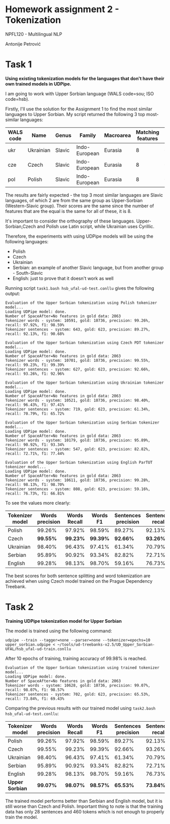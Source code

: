 # Homework assignment 2 - Tokenization

NPFL120 - Multilingual NLP

Antonije Petrović

# Task 1 

**Using existing tokenization models for the languages that don't have their own trained models in UDPipe.**

I am going to work with Upper Sorbian language (WALS code=sou; ISO code=hsb).

Firstly, I'll use the solution for the Assignment 1 to find the most similar languages to Upper Sorbian. My script returned the following 3 top most-similar languages:

| WALS code |	Name | Genus  | Family | Macroarea | Matching features | Similarity score |
|---|---|---|---|---|---|---|
|ukr|Ukrainian|Slavic|Indo-European|Eurasia|8|0.041026
|cze|Czech|Slavic|Indo-European|Eurasia|8|0.041026
|pol|Polish|Slavic|Indo-European|Eurasia|8|0.041026

The results are fairly expected - the top 3 most similar languages are Slavic languages, of which 2 are from the same group as Upper-Sorbian (Western-Slavic group). Their scores are the same since the number of features that are the equal is the same for all of these, it is 8.

It's important to consider the orthography of these languages. Upper-Sorbian,Czech and Polish use Latin script, while Ukrainian uses Cyrillic. 

Therefore, the experiments with using UDPipe models will be using the following languages:
- Polish
- Czech
- Ukrainian
- Serbian: an example of another Slavic language, but from another group - South-Slavic
- English: just to prove that it doesn't work as well

Running script `task1.bash hsb_ufal-ud-test.conllu` gives the following output:

```console
Evaluation of the Upper Sorbian tokenization using Polish tokenizer model...
Loading UDPipe model: done.
Number of SpaceAfter=No features in gold data: 2063
Tokenizer words - system: 10591, gold: 10736, precision: 99.26%, recall: 97.92%, f1: 98.59%
Tokenizer sentences - system: 643, gold: 623, precision: 89.27%, recall: 92.13%, f1: 90.68%

Evaluation of the Upper Sorbian tokenization using Czech PDT tokenizer model...
Loading UDPipe model: done.
Number of SpaceAfter=No features in gold data: 2063
Tokenizer words - system: 10701, gold: 10736, precision: 99.55%, recall: 99.23%, f1: 99.39%
Tokenizer sentences - system: 627, gold: 623, precision: 92.66%, recall: 93.26%, f1: 92.96%

Evaluation of the Upper Sorbian tokenization using Ukrainian tokenizer model...
Loading UDPipe model: done.
Number of SpaceAfter=No features in gold data: 2063
Tokenizer words - system: 10521, gold: 10736, precision: 98.40%, recall: 96.43%, f1: 97.41%
Tokenizer sentences - system: 719, gold: 623, precision: 61.34%, recall: 70.79%, f1: 65.72%

Evaluation of the Upper Sorbian tokenization using Serbian tokenizer model...
Loading UDPipe model: done.
Number of SpaceAfter=No features in gold data: 2063
Tokenizer words - system: 10179, gold: 10736, precision: 95.89%, recall: 90.92%, f1: 93.34%
Tokenizer sentences - system: 547, gold: 623, precision: 82.82%, recall: 72.71%, f1: 77.44%

Evaluation of the Upper Sorbian tokenization using English ParTUT tokenizer model...
Loading UDPipe model: done.
Number of SpaceAfter=No features in gold data: 2063
Tokenizer words - system: 10611, gold: 10736, precision: 99.28%, recall: 98.13%, f1: 98.70%
Tokenizer sentences - system: 808, gold: 623, precision: 59.16%, recall: 76.73%, f1: 66.81%
```

To see the values more clearly:

|Tokenizer model|Words precision|Words Recall|Words F1|Sentences precision|Sentences recall|Sentences F1|
|---|---|---|---|---|---|---|
|Polish|99.26%|97.92%|98.59%|89.27%|92.13%|90.68%
|Czech|**99.55%**|**99.23%**|**99.39%**|**92.66%**|**93.26%**|**92.96%**
|Ukrainian|98.40%|96.43%|97.41%|61.34%|70.79%|65.72%
|Serbian|95.89%|90.92%|93.34%|82.82%|72.71%|77.74%
|English|99.28%|98.13%|98.70%|59.16%|76.73%|66.81%

The best scores for both sentence splitting and word tokenization are achieved when using Czech model trained on the Prague Dependency Treebank.

# Task 2

**Training UDPipe tokenization model for Upper Sorbian**

The model is trained using the following command:

`udpipe --train --tagger=none --parser=none --tokenizer=epochs=10 upper_sorbian.udpipe < ~/tools/ud-treebanks-v2.5/UD_Upper_Sorbian-UFAL/hsb_ufal-ud-train.conllu`

After 10 epochs of training, training accuracy of 99.98% is reached. 

```console
Evaluation of the Upper Sorbian tokenization using trained tokenizer model...
Loading UDPipe model: done.
Number of SpaceAfter=No features in gold data: 2063
Tokenizer words - system: 10628, gold: 10736, precision: 99.07%, recall: 98.07%, f1: 98.57%
Tokenizer sentences - system: 702, gold: 623, precision: 65.53%, recall: 73.84%, f1: 69.43%
```

Comparing the previous results with our trained model using `task2.bash hsb_ufal-ud-test.conllu`:

|Tokenizer model|Words precision|Words Recall|Words F1|Sentences precision|Sentences recall|Sentences F1|
|---|---|---|---|---|---|---|
|Polish|99.26%|97.92%|98.59%|89.27%|92.13%|90.68%
|Czech|99.55%|99.23%|99.39%|92.66%|93.26%|92.96%
|Ukrainian|98.40%|96.43%|97.41%|61.34%|70.79%|65.72%
|Serbian|95.89%|90.92%|93.34%|82.82%|72.71%|77.74%
|English|99.28%|98.13%|98.70%|59.16%|76.73%|66.81%
|**Upper Sorbian**|**99.07%**|**98.07%**|**98.57%**|**65.53%**|**73.84%**|**69.43%**

The trained model performs better than Serbian and English model, but it is still worse than Czech and Polish. Important thing to note is that the training data has only 28 sentences and 460 tokens which is not enough to properly train the model.